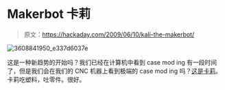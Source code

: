 # Makerbot 卡莉

> 原文：<https://hackaday.com/2009/06/10/kali-the-makerbot/>

![3608841950_e337d6037e](img/5e95b45b2a9df51fbe4c1127d783f333.png "3608841950_e337d6037e")

这是一种新趋势的开始吗？我们已经在计算机中看到 case mod ing 有一段时间了，但是我们会在我们的 CNC 机器上看到极端的 case mod ing 吗？[这是卡莉](http://www.flickr.com/photos/kintel/3608095905/in/photostream/)。卡莉吃塑料，吐零件。很好。